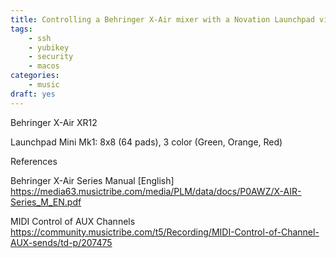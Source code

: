 ```yaml
---
title: Controlling a Behringer X-Air mixer with a Novation Launchpad via MIDI
tags:
    - ssh
    - yubikey
    - security
    - macos
categories:
    - music
draft: yes
---
```




Behringer X-Air XR12

Launchpad Mini Mk1: 8x8 (64 pads), 3 color (Green, Orange, Red)


References

Behringer X-Air Series Manual [English]
https://media63.musictribe.com/media/PLM/data/docs/P0AWZ/X-AIR-Series_M_EN.pdf

MIDI Control of AUX Channels 
https://community.musictribe.com/t5/Recording/MIDI-Control-of-Channel-AUX-sends/td-p/207475